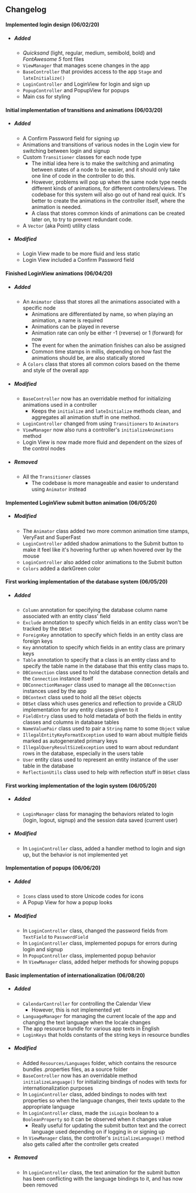 ## Changelog

#### Implemented login design (06/02/20)
- ##### Added
  - *Quicksand* (light, regular, medium, semibold, bold) and *FontAwesome 5* font files
  - `ViewManager` that manages scene changes in the app
  - `BaseController` that provides access to the app `Stage` and `lateInitialize()`
  - `LoginController` and LoginView for login and sign up
  - `PopupController` and PopupView for popups
  - Main css for styling

#### Initial implementation of transitions and animations (06/03/20)
- ##### Added
  - A Confirm Password field for signing up
  - Animations and transitions of various nodes in the Login view for switching between login and signup
  - Custom `Transitioner` classes for each node type
    - The initial idea here is to make the switching and animating between states of a node to be easier, and it should only take one line of code in the controller to do this.
    - However, problems will pop up when the same node type needs different kinds of animations, for different controllers/views. The codebase for this system will also go out of hand real quick. It's better to create the animations in the controller itself, where the animation is needed.
    - A class that stores common kinds of animations can be created later on, to try to prevent redundant code.
  - A `Vector` (aka Point) utility class
- ##### Modified
  - Login View made to be more fluid and less static
  - Login View included a Confirm Password field

#### Finished LoginView animations (06/04/20)
- ##### Added
  - An `Animator` class that stores all the animations associated with a specific node
    - Animations are differentiated by name, so when playing an animation, a name is required
    - Animations can be played in reverse
    - Animation rate can only be either -1 (reverse) or 1 (forward) for now
    - The event for when the animation finishes can also be assigned
    - Common time stamps in millis, depending on how fast the animations should be, are also statically stored 
  - A `Colors` class that stores all common colors based on the theme and style of the overall app 
- ##### Modified
  - `BaseController` now has an overridable method for initializing animations used in a controller
    - Keeps the `initialize` and `lateInitialize` methods clean, and aggregates all animation stuff in one method.
  - `LoginController` changed from using `Transitioners` to `Animators`
  - `ViewManager` now also runs a controller's `initializeAnimations` method
  - Login View is now made more fluid and dependent on the sizes of the control nodes
- ##### Removed
  - All the `Transitioner` classes
    - The codebase is more manageable and easier to understand using `Animator` instead

#### Implemented LoginView submit button animation (06/05/20)
- ##### Modified
  - The `Animator` class added two more common animation time stamps, VeryFast and SuperFast
  - `LoginController` added shadow animations to the Submit button to make it feel like it's hovering further up when hovered over by the mouse
  - `LoginController` also added color animations to the Submit button
  - `Colors` added a darkGreen color
  
#### First working implementation of the database system (06/05/20)
- ##### Added
  - `Column` annotation for specifying the database column name associated with an entity class' field
  - `Exclude` annotation to specify which fields in an entity class won't be tracked by the `DBSet`
  - `ForeignKey` annotation to specify which fields in an entity class are foreign keys
  - `Key` annotation to specify which fields in an entity class are primary keys
  - `Table` annotation to specify that a class is an entity class and to specify the table name in the database that this entity class maps to.
  - `DBConnection` class used to hold the database connection details and the `Connection` instance itself
  - `DBConnectionManager` class used to manage all the `DBConnection` instances used by the app
  - `DBContext` class used to hold all the `DBSet` objects 
  - `DBSet` class which uses generics and reflection to provide a CRUD implementation for any entity classes given to it
  - `FieldEntry` class used to hold metadata of both the fields in entity classes and columns in database tables
  - `NameValuePair` class used to pair a `String` name to some `Object` value
  - `IllegalEntityKeyFormatException` used to warn about multiple fields marked as autogenerated primary keys
  - `IllegalQueryResultSizeException` used to warn about redundant rows in the database, especially in the users table
  - `User` entity class used to represent an entity instance of the user table in the database
  - `ReflectionUtils` class used to help with reflection stuff in `DBSet` class
  
#### First working implementation of the login system (06/05/20)
- ##### Added
  - `LoginManager` class for managing the behaviors related to login (login, logout, signup) and the session data saved (current user)
- ##### Modified
  - In `LoginController` class, added a handler method to login and sign up, but the behavior is not implemented yet
  
#### Implementation of popups (06/06/20)
- ##### Added
  - `Icons` class used to store Unicode codes for icons
  - A Popup View for how a popup looks
- ##### Modified
  - In `LoginController` class, changed the password fields from `TextField` to `PasswordField`
  - In `LoginController` class, implemented popups for errors during login and signup
  - In `PopupController` class, implemented popup behavior
  - In `ViewManager` class, added helper methods for showing popups
  
#### Basic implementation of internationalization (06/08/20)
- ##### Added
  - `CalendarController` for controlling the Calendar View
    - However, this is not implemented yet
  - `LanguageManager` for managing the current locale of the app and changing the text language when the locale changes
  - The app resource bundle for various app texts in English
  - `LoginKeys` that holds constants of the string keys in resource bundles
- ##### Modified
  - Added `Resources/Languages` folder, which contains the resource bundles .properties files, as a source folder
  - `BaseController` now has an overridable method `initializeLanguage()` for initializing bindings of nodes with texts for internationalization purposes
  - In `LoginController` class, added bindings to nodes with text properties so when the language changes, their texts update to the appropriate language
  - In `LoginController` class, made the `isLogin` boolean to a `BooleanProperty` so it can be observed when it changes value
    - Really useful for updating the submit button text and the correct language used depending on if logging in or signing up
  - In `ViewManager` class, the controller's `initializeLanguage()` method also gets called after the controller gets created
- ##### Removed
  - In `LoginController` class, the text animation for the submit button has been conflicting with the language bindings to it, and has now been removed